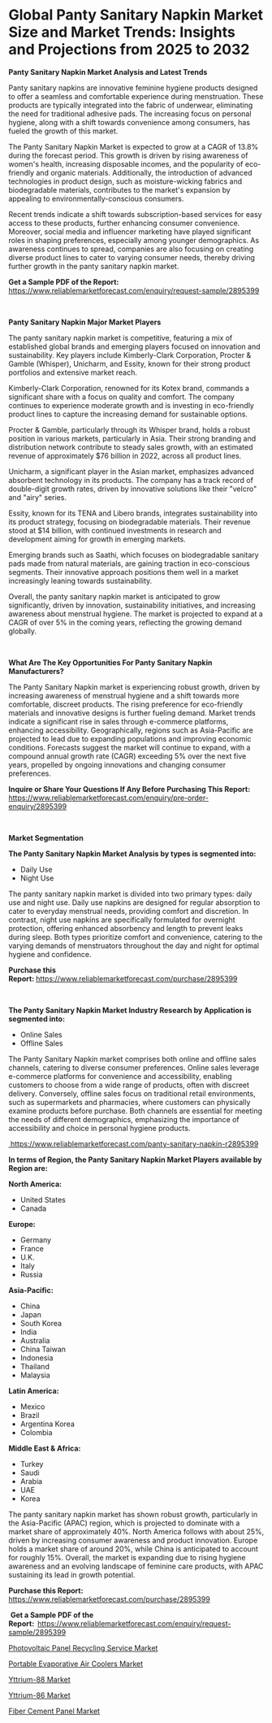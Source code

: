 <p><h1>Global Panty Sanitary Napkin Market Size and Market Trends: Insights and Projections from 2025 to 2032</h1></p><p><strong>Panty Sanitary Napkin Market Analysis and Latest Trends</strong></p>
<p><p>Panty sanitary napkins are innovative feminine hygiene products designed to offer a seamless and comfortable experience during menstruation. These products are typically integrated into the fabric of underwear, eliminating the need for traditional adhesive pads. The increasing focus on personal hygiene, along with a shift towards convenience among consumers, has fueled the growth of this market.</p><p>The Panty Sanitary Napkin Market is expected to grow at a CAGR of 13.8% during the forecast period. This growth is driven by rising awareness of women's health, increasing disposable incomes, and the popularity of eco-friendly and organic materials. Additionally, the introduction of advanced technologies in product design, such as moisture-wicking fabrics and biodegradable materials, contributes to the market's expansion by appealing to environmentally-conscious consumers.</p><p>Recent trends indicate a shift towards subscription-based services for easy access to these products, further enhancing consumer convenience. Moreover, social media and influencer marketing have played significant roles in shaping preferences, especially among younger demographics. As awareness continues to spread, companies are also focusing on creating diverse product lines to cater to varying consumer needs, thereby driving further growth in the panty sanitary napkin market.</p></p>
<p><strong>Get a Sample PDF of the Report:&nbsp;</strong> <a href="https://www.reliablemarketforecast.com/enquiry/request-sample/2895399?utm_campaign=1875&utm_medium=2&utm_source=Github&utm_content=ia&utm_term=15032025&utm_id=panty-sanitary-napkin">https://www.reliablemarketforecast.com/enquiry/request-sample/2895399</a></p>
<p>&nbsp;</p>
<p><strong>Panty Sanitary Napkin Major Market Players</strong></p>
<p><p>The panty sanitary napkin market is competitive, featuring a mix of established global brands and emerging players focused on innovation and sustainability. Key players include Kimberly-Clark Corporation, Procter & Gamble (Whisper), Unicharm, and Essity, known for their strong product portfolios and extensive market reach.</p><p>Kimberly-Clark Corporation, renowned for its Kotex brand, commands a significant share with a focus on quality and comfort. The company continues to experience moderate growth and is investing in eco-friendly product lines to capture the increasing demand for sustainable options.</p><p>Procter & Gamble, particularly through its Whisper brand, holds a robust position in various markets, particularly in Asia. Their strong branding and distribution network contribute to steady sales growth, with an estimated revenue of approximately $76 billion in 2022, across all product lines.</p><p>Unicharm, a significant player in the Asian market, emphasizes advanced absorbent technology in its products. The company has a track record of double-digit growth rates, driven by innovative solutions like their "velcro" and "airy" series.</p><p>Essity, known for its TENA and Libero brands, integrates sustainability into its product strategy, focusing on biodegradable materials. Their revenue stood at $14 billion, with continued investments in research and development aiming for growth in emerging markets.</p><p>Emerging brands such as Saathi, which focuses on biodegradable sanitary pads made from natural materials, are gaining traction in eco-conscious segments. Their innovative approach positions them well in a market increasingly leaning towards sustainability.</p><p>Overall, the panty sanitary napkin market is anticipated to grow significantly, driven by innovation, sustainability initiatives, and increasing awareness about menstrual hygiene. The market is projected to expand at a CAGR of over 5% in the coming years, reflecting the growing demand globally.</p></p>
<p>&nbsp;</p>
<p><strong>What Are The Key Opportunities For Panty Sanitary Napkin Manufacturers?</strong></p>
<p><p>The Panty Sanitary Napkin market is experiencing robust growth, driven by increasing awareness of menstrual hygiene and a shift towards more comfortable, discreet products. The rising preference for eco-friendly materials and innovative designs is further fueling demand. Market trends indicate a significant rise in sales through e-commerce platforms, enhancing accessibility. Geographically, regions such as Asia-Pacific are projected to lead due to expanding populations and improving economic conditions. Forecasts suggest the market will continue to expand, with a compound annual growth rate (CAGR) exceeding 5% over the next five years, propelled by ongoing innovations and changing consumer preferences.</p></p>
<p><strong>Inquire or Share Your Questions If Any Before Purchasing This Report:</strong> <a href="https://www.reliablemarketforecast.com/enquiry/pre-order-enquiry/2895399?utm_campaign=1875&utm_medium=2&utm_source=Github&utm_content=ia&utm_term=15032025&utm_id=panty-sanitary-napkin">https://www.reliablemarketforecast.com/enquiry/pre-order-enquiry/2895399</a></p>
<p>&nbsp;</p>
<p><strong>Market Segmentation</strong></p>
<p><strong>The Panty Sanitary Napkin Market Analysis by types is segmented into:</strong></p>
<p><ul><li>Daily Use</li><li>Night Use</li></ul></p>
<p><p>The panty sanitary napkin market is divided into two primary types: daily use and night use. Daily use napkins are designed for regular absorption to cater to everyday menstrual needs, providing comfort and discretion. In contrast, night use napkins are specifically formulated for overnight protection, offering enhanced absorbency and length to prevent leaks during sleep. Both types prioritize comfort and convenience, catering to the varying demands of menstruators throughout the day and night for optimal hygiene and confidence.</p></p>
<p><strong>Purchase this Report:&nbsp;</strong><a href="https://www.reliablemarketforecast.com/purchase/2895399?utm_campaign=1875&utm_medium=2&utm_source=Github&utm_content=ia&utm_term=15032025&utm_id=panty-sanitary-napkin">https://www.reliablemarketforecast.com/purchase/2895399</a></p>
<p>&nbsp;</p>
<p><strong>The Panty Sanitary Napkin Market Industry Research by Application is segmented into:</strong></p>
<p><ul><li>Online Sales</li><li>Offline Sales</li></ul></p>
<p><p>The Panty Sanitary Napkin market comprises both online and offline sales channels, catering to diverse consumer preferences. Online sales leverage e-commerce platforms for convenience and accessibility, enabling customers to choose from a wide range of products, often with discreet delivery. Conversely, offline sales focus on traditional retail environments, such as supermarkets and pharmacies, where customers can physically examine products before purchase. Both channels are essential for meeting the needs of different demographics, emphasizing the importance of accessibility and choice in personal hygiene products.</p></p>
<p><a href="https://www.reliablemarketforecast.com/panty-sanitary-napkin-r2895399?utm_campaign=1875&utm_medium=2&utm_source=Github&utm_content=ia&utm_term=15032025&utm_id=panty-sanitary-napkin">&nbsp;https://www.reliablemarketforecast.com/panty-sanitary-napkin-r2895399</a></p>
<p><strong>In terms of Region, the Panty Sanitary Napkin Market Players available by Region are:</strong></p>
<p>
    <p> <strong> North America: </strong>
        <ul>
            <li>United States</li>
            <li>Canada</li>
        </ul>
        </p> 
    <p> <strong> Europe: </strong>
        <ul>
            <li>Germany</li>
            <li>France</li>
            <li>U.K.</li>
            <li>Italy</li>
            <li>Russia</li>
        </ul>
        </p> 
    <p> <strong> Asia-Pacific: </strong>
        <ul>
            <li>China</li>
            <li>Japan</li>
            <li>South Korea</li>
            <li>India</li>
            <li>Australia</li>
            <li>China Taiwan</li>
            <li>Indonesia</li>
            <li>Thailand</li>
            <li>Malaysia</li>
        </ul>
        </p> 
    <p> <strong> Latin America: </strong>
        <ul>
            <li>Mexico</li>
            <li>Brazil</li>
            <li>Argentina Korea</li>
            <li>Colombia</li>
        </ul>
        </p> 
    <p> <strong> Middle East & Africa: </strong>
        <ul>
            <li>Turkey</li>
            <li>Saudi</li>
            <li>Arabia</li>
            <li>UAE</li>
            <li>Korea</li>
        </ul>
    </p>
    </p>
<p><p>The panty sanitary napkin market has shown robust growth, particularly in the Asia-Pacific (APAC) region, which is projected to dominate with a market share of approximately 40%. North America follows with about 25%, driven by increasing consumer awareness and product innovation. Europe holds a market share of around 20%, while China is anticipated to account for roughly 15%. Overall, the market is expanding due to rising hygiene awareness and an evolving landscape of feminine care products, with APAC sustaining its lead in growth potential.</p></p>
<p><strong>Purchase this Report: </strong><a href="https://www.reliablemarketforecast.com/purchase/2895399?utm_campaign=1875&utm_medium=2&utm_source=Github&utm_content=ia&utm_term=15032025&utm_id=panty-sanitary-napkin">https://www.reliablemarketforecast.com/purchase/2895399</a></p>
<p>&nbsp;<strong>Get a Sample PDF of the Report:&nbsp;&nbsp;</strong><a href="https://www.reliablemarketforecast.com/enquiry/request-sample/2895399?utm_campaign=1875&utm_medium=2&utm_source=Github&utm_content=ia&utm_term=15032025&utm_id=panty-sanitary-napkin">https://www.reliablemarketforecast.com/enquiry/request-sample/2895399</a></p>
<p><strong></strong></p>
<p><p><a href="https://github.com/rentzszaszjn/Market-Research-Report-List-1/blob/main/photovoltaic-panel-recycling-service-market.md?utm_campaign=1875&utm_medium=2&utm_source=Github&utm_content=ia&utm_term=15032025&utm_id=panty-sanitary-napkin">Photovoltaic Panel Recycling Service Market</a></p><p><a href="https://github.com/sitarzerpa3d/Market-Research-Report-List-1/blob/main/portable-evaporative-air-coolers-market.md?utm_campaign=1875&utm_medium=2&utm_source=Github&utm_content=ia&utm_term=15032025&utm_id=panty-sanitary-napkin">Portable Evaporative Air Coolers Market</a></p><p><a href="https://github.com/omemaeuseda/Market-Research-Report-List-1/blob/main/yttrium-88-market.md?utm_campaign=1875&utm_medium=2&utm_source=Github&utm_content=ia&utm_term=15032025&utm_id=panty-sanitary-napkin">Yttrium-88 Market</a></p><p><a href="https://github.com/kevoncesya4j/Market-Research-Report-List-1/blob/main/yttrium-86-market.md?utm_campaign=1875&utm_medium=2&utm_source=Github&utm_content=ia&utm_term=15032025&utm_id=panty-sanitary-napkin">Yttrium-86 Market</a></p><p><a href="https://github.com/yenagmah/Market-Research-Report-List-1/blob/main/fiber-cement-panel-market.md?utm_campaign=1875&utm_medium=2&utm_source=Github&utm_content=ia&utm_term=15032025&utm_id=panty-sanitary-napkin">Fiber Cement Panel Market</a></p></p>